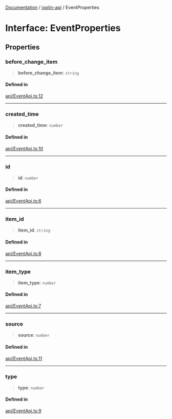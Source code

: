 [Documentation](../../packages.md) / [joplin-api](../index.md) / EventProperties

# Interface: EventProperties

## Properties

### before_change_item

> **before_change_item**: `string`

#### Defined in

[api/EventApi.ts:12](https://github.com/rxliuli/joplin-utils/blob/485409801cf7c952cfefe9e29020115fe6abec36/packages/joplin-api/src/api/EventApi.ts#L12)

---

### created_time

> **created_time**: `number`

#### Defined in

[api/EventApi.ts:10](https://github.com/rxliuli/joplin-utils/blob/485409801cf7c952cfefe9e29020115fe6abec36/packages/joplin-api/src/api/EventApi.ts#L10)

---

### id

> **id**: `number`

#### Defined in

[api/EventApi.ts:6](https://github.com/rxliuli/joplin-utils/blob/485409801cf7c952cfefe9e29020115fe6abec36/packages/joplin-api/src/api/EventApi.ts#L6)

---

### item_id

> **item_id**: `string`

#### Defined in

[api/EventApi.ts:8](https://github.com/rxliuli/joplin-utils/blob/485409801cf7c952cfefe9e29020115fe6abec36/packages/joplin-api/src/api/EventApi.ts#L8)

---

### item_type

> **item_type**: `number`

#### Defined in

[api/EventApi.ts:7](https://github.com/rxliuli/joplin-utils/blob/485409801cf7c952cfefe9e29020115fe6abec36/packages/joplin-api/src/api/EventApi.ts#L7)

---

### source

> **source**: `number`

#### Defined in

[api/EventApi.ts:11](https://github.com/rxliuli/joplin-utils/blob/485409801cf7c952cfefe9e29020115fe6abec36/packages/joplin-api/src/api/EventApi.ts#L11)

---

### type

> **type**: `number`

#### Defined in

[api/EventApi.ts:9](https://github.com/rxliuli/joplin-utils/blob/485409801cf7c952cfefe9e29020115fe6abec36/packages/joplin-api/src/api/EventApi.ts#L9)
